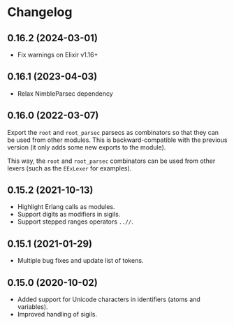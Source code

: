 # Changelog

## 0.16.2 (2024-03-01)

* Fix warnings on Elixir v1.16+

## 0.16.1 (2023-04-03)

* Relax NimbleParsec dependency

## 0.16.0 (2022-03-07)

Export the `root` and `root_parsec` parsecs as combinators so that they can
be used from other modules. This is backward-compatible with the previous version
(it only adds some new exports to the module).

This way, the `root` and `root_parsec` combinators can be used from other lexers
(such as the `EExLexer` for examples).

## 0.15.2 (2021-10-13)

* Highlight Erlang calls as modules.
* Support digits as modifiers in sigils.
* Support stepped ranges operators `..//`.

## 0.15.1 (2021-01-29)

* Multiple bug fixes and update list of tokens.

## 0.15.0 (2020-10-02)

* Added support for Unicode characters in identifiers (atoms and variables).
* Improved handling of sigils.
